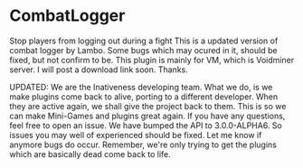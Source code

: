 # CombatLogger
Stop players from logging out during a fight
This is a updated version of combat logger by Lambo. Some bugs which may ocured in it, should be fixed, but not confirm to be.
This plugin is mainly for VM, which is Voidminer server. I will post a download link soon.
Thanks.

UPDATED: We are the Inativeness developing team. What we do, is we make plugins come back to alive, porting to a different developer. When they are active again, we shall give the project back to them. This is so we can make Mini-Games and plugins great again. If you have any questions, feel free to open an issue. We have bumped the API to 3.0.0-ALPHA6. So issues you may well of experienced should be fixed. Let me know if anymore bugs do occur. Remember, we're only trying to get the plugins which are basically dead come back to life.
